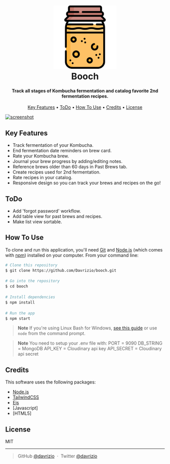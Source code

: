 
<h1 align="center">
  <br>
  <a href="#"><img src="https://github.com/Davrizio/booch/blob/main/public/imgs/logo.png" alt="Hustle!" width="200"></a>
  <br>
  Booch
  <br>
</h1>

<h4 align="center">Track all stages of Kombucha fermentation and catalog favorite 2nd fermentation recipes.</h4>

<p align="center">
  <a href="#key-features">Key Features</a> •
  <a href="#todo">ToDo</a> •
  <a href="#how-to-use">How To Use</a> •
  <a href="#credits">Credits</a> •
  <a href="#license">License</a>
</p>

[![screenshot](https://cdn.loom.com/sessions/thumbnails/0818dd0e05b940d7bff9e60b8de1f572-with-play.gif)](https://www.loom.com/share/0818dd0e05b940d7bff9e60b8de1f572)

## Key Features

* Track fermentation of your Kombucha.
* End fermentation date reminders on brew card.
* Rate your Kombucha brew.
* Journal your brew progress by adding/editing notes.
* Reference brews older than 60 days in Past Brews tab.
* Create recipes used for 2nd fermentation.
* Rate recipes in your catalog.
* Responsive design so you can track your brews and recipes on the go!

## ToDo

* Add 'forgot password' workflow.
* Add table view for past brews and recipes.
* Make list view sortable.

## How To Use

To clone and run this application, you'll need [Git](https://git-scm.com) and [Node.js](https://nodejs.org/en/download/) (which comes with [npm](http://npmjs.com)) installed on your computer. From your command line:

```bash
# Clone this repository
$ git clone https://github.com/Davrizio/booch.git

# Go into the repository
$ cd booch

# Install dependencies
$ npm install

# Run the app
$ npm start
```

> **Note**
> If you're using Linux Bash for Windows, [see this guide](https://www.howtogeek.com/261575/how-to-run-graphical-linux-desktop-applications-from-windows-10s-bash-shell/) or use `node` from the command prompt.

> **Note**
> You need to setup your .env file with: 
    PORT = 9090
    DB_STRING = MongoDB 
    API_KEY = Cloudinary api key
    API_SECRET = Cloudinary api secret

## Credits

This software uses the following packages:

- [Node.js](https://nodejs.org/)
- [TailwindCSS](https://tailwindcss.com/)
- [Ejs](https://ejs.co/)
- [Javascript]
- [HTML5]



## License

MIT

---

> GitHub [@davrizio](https://github.com/davrizio) &nbsp;&middot;&nbsp;
> Twitter [@davrizio](https://twitter.com/davrizio)

